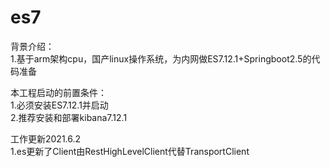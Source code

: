 # es7
背景介绍：<br>
1.基于arm架构cpu，国产linux操作系统，为内网做ES7.12.1+Springboot2.5的代码准备<br>

本工程启动的前置条件：<br>
1.必须安装ES7.12.1并启动<br>
2.推荐安装和部署kibana7.12.1<br>

工作更新2021.6.2<br>
1.es更新了Client由RestHighLevelClient代替TransportClient
